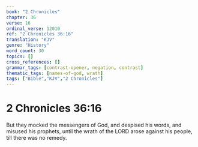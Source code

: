 ```yaml
---
book: "2 Chronicles"
chapter: 36
verse: 16
ordinal_verse: 12010
ref: "2 Chronicles 36:16"
translation: "KJV"
genre: "History"
word_count: 30
topics: []
cross_references: []
grammar_tags: [contrast-opener, negation, contrast]
thematic_tags: [names-of-god, wrath]
tags: ["Bible","KJV","2 Chronicles"]
---
```


# 2 Chronicles 36:16

But they mocked the messengers of God, and despised his words, and misused his prophets, until the wrath of the LORD arose against his people, till there was no remedy.
